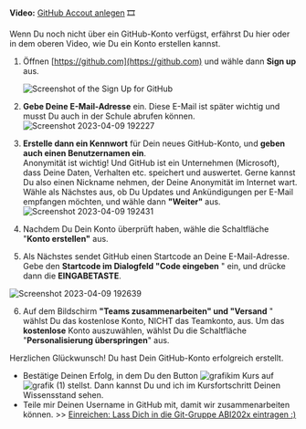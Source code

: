 
**Video:**  [GitHub Accout anlegen](https://maxeythschulede-my.sharepoint.com/:v:/g/personal/schwaiger_max-eyth-schule_de1/EWQIVfB5nQ1GixBTA3I17zUBBcsXP_xZGeFWw7SNrGEsnw?e=skshUS) 🎞  

Wenn Du noch nicht über ein GitHub-Konto verfügst, erfährst Du hier oder in dem oberen Video, wie Du ein Konto erstellen kannst.  

1.  Öffnen [https://github.com](https://github.com) und wähle dann **Sign up** aus.
    
     ![Screenshot of the Sign Up for GitHub](https://user-images.githubusercontent.com/78038701/230786904-13195a99-e3e7-4669-a5b6-d4941db5edf5.jpg)
    
2.  **Gebe Deine E-Mail-Adresse** ein. Diese E-Mail ist später wichtig und musst Du auch in der Schule abrufen können.  
   ![Screenshot 2023-04-09 192227](https://user-images.githubusercontent.com/78038701/230787344-b5cef0e8-56a6-49d0-aa9c-46e426fd4a70.jpg)
    
3.  **Erstelle dann ein Kennwort** für Dein neues GitHub-Konto, und **geben auch einen Benutzernamen ein**.  
    Anonymität ist wichtig! Und GitHub ist ein Unternehmen (Microsoft), dass Deine Daten, Verhalten etc. speichert und auswertet. Gerne kannst Du also einen Nickname nehmen, der Deine Anonymität im Internet wart.  
    Wähle als Nächstes aus, ob Du Updates und Ankündigungen per E-Mail empfangen möchten, und wähle dann **"Weiter"** aus.
 ![Screenshot 2023-04-09 192431](https://user-images.githubusercontent.com/78038701/230787415-42fc1df4-5dd8-4097-82be-1fd6d7b44f30.jpg)
    
4.  Nachdem Du Dein Konto überprüft haben, wähle die Schaltfläche "**Konto erstellen"** aus.
    
5.  Als Nächstes sendet GitHub einen Startcode an Deine E-Mail-Adresse. Gebe den **Startcode im Dialogfeld "Code eingeben** " ein, und drücke dann die **EINGABETASTE**.
    
![Screenshot 2023-04-09 192639](https://user-images.githubusercontent.com/78038701/230787442-ac19af42-6b56-40c3-b411-6a7363f96b6b.jpg)
    
6.  Auf dem Bildschirm **"Teams zusammenarbeiten" und "Versand** " wählst Du das kostenlose Konto, NICHT das Teamkonto, aus. Um das **kostenlose** Konto auszuwählen, wählst Du die Schaltfläche "**Personalisierung überspringen**" aus.
    

Herzlichen Glückwunsch! Du hast Dein GitHub-Konto erfolgreich erstellt.

-   Bestätige Deinen Erfolg, in dem Du den Button ![grafik](https://user-images.githubusercontent.com/78038701/230787496-30523b31-e35b-4877-992a-e6a457037010.png)im Kurs auf ![grafik (1)](https://user-images.githubusercontent.com/78038701/230787491-fe8badd5-0cf6-4b59-8e52-45536b086ae0.png) stellst. Dann kannst Du und ich im Kursfortschritt Deinen Wissensstand sehen.
-   Teile mir Deinen Username in GitHub mit, damit wir zusammenarbeiten können. >> [Einreichen: Lass Dich in die Git-Gruppe ABI202x eintragen :)](https://mo9710.schule.hessen.de/mod/assign/view.php?id=31231)
